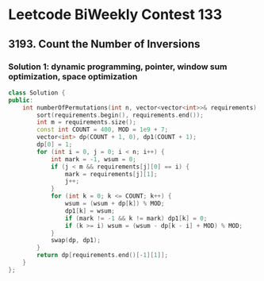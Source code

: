 # Leetcode BiWeekly Contest 133

## 3193. Count the Number of Inversions

### Solution 1:  dynamic programming, pointer, window sum optimization, space optimization

```cpp
class Solution {
public:
    int numberOfPermutations(int n, vector<vector<int>>& requirements) {
        sort(requirements.begin(), requirements.end());
        int m = requirements.size();
        const int COUNT = 400, MOD = 1e9 + 7;
        vector<int> dp(COUNT + 1, 0), dp1(COUNT + 1);
        dp[0] = 1;
        for (int i = 0, j = 0; i < n; i++) {
            int mark = -1, wsum = 0;
            if (j < m && requirements[j][0] == i) {
                mark = requirements[j][1];
                j++;
            }
            for (int k = 0; k <= COUNT; k++) {
                wsum = (wsum + dp[k]) % MOD;
                dp1[k] = wsum;
                if (mark != -1 && k != mark) dp1[k] = 0;
                if (k >= i) wsum = (wsum - dp[k - i] + MOD) % MOD;
            }
            swap(dp, dp1);
        }
        return dp[requirements.end()[-1][1]];
    }
};
```